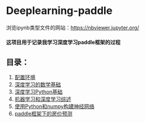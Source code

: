 # Deeplearning-paddle
浏览ipynb类型文件的网站：<https://nbviewer.jupyter.org/>
#### 这项目用于记录我学习深度学习paddle框架的过程
## 目录：
  1. [配置环境]
  2. [深度学习的数学基础]
  3. [深度学习Python基础]
  4. [机器学习和深度学习综述]
  5. [使用Python和numpy构建神经网络]
  6. [paddle框架下的房价预测]




[配置环境]:https://github.com/youxiangming/Deeplearning-paddle/blob/master/%E6%95%99%E7%A8%8B/%E7%8E%AF%E5%A2%83%E9%85%8D%E7%BD%AE.md
[深度学习的数学基础]:https://github.com/youxiangming/Deeplearning-paddle/blob/master/%E6%95%99%E7%A8%8B/%E6%B7%B1%E5%BA%A6%E5%AD%A6%E4%B9%A0%E6%95%B0%E5%AD%A6%E5%9F%BA%E7%A1%80.md
[深度学习Python基础]:https://github.com/youxiangming/Deeplearning-paddle/blob/master/%E6%95%99%E7%A8%8B/%E6%B7%B1%E5%BA%A6%E5%AD%A6%E4%B9%A0Python%E5%9F%BA%E7%A1%80.ipynb
[使用Python和numpy构建神经网络]:https://github.com/youxiangming/Deeplearning-paddle/blob/master/%E6%95%99%E7%A8%8B/%E4%BD%BF%E7%94%A8Python%E4%B8%8Enumpy%E5%86%99%E7%A5%9E%E7%BB%8F%E7%BD%91%E7%BB%9C.ipynb
[机器学习和深度学习综述]:https://github.com/youxiangming/Deeplearning-paddle/blob/master/%E6%95%99%E7%A8%8B/%E6%9C%BA%E5%99%A8%E5%AD%A6%E4%B9%A0%E4%B8%8E%E6%B7%B1%E5%BA%A6%E5%AD%A6%E4%B9%A0%E7%BB%BC%E8%BF%B0.md
[paddle框架下的房价预测]:https://github.com/youxiangming/Deeplearning-paddle/blob/master/%E6%95%99%E7%A8%8B/paddle%E6%A1%86%E6%9E%B6%E4%B8%8B%E7%9A%84%E6%88%BF%E4%BB%B7%E9%A2%84%E6%B5%8B.ipynb
